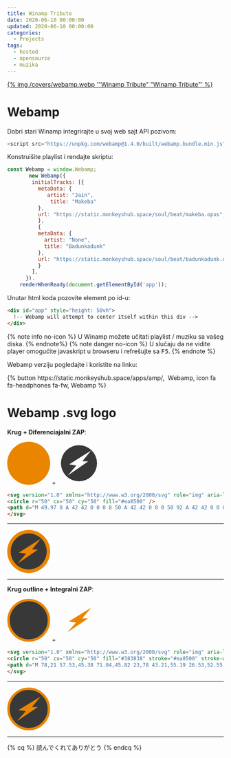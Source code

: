```yaml
---
title: Winamp Tribute
date: 2020-06-10 00:00:00
updated: 2020-06-10 00:00:00
categories:
  - Projects
tags:
  - hosted
  - opensource
  - muzika
---
```

<a href="in_memorijal_winamp_tribute" aria-label="pročitaj" title="Winamp Tribute">{% img /covers/webamp.webp '"Winamp Tribute" "Winamp Tribute"' %}</a>

<!--more-->

# Webamp

Dobri stari Winamp integrirajte u svoj web sajt API pozivom:

```js
<script src="https://unpkg.com/webamp@1.4.0/built/webamp.bundle.min.js"></script>
```

Konstruišite playlist i rendajte skriptu:

```js
const Webamp = window.Webamp;
       new Webamp({
        initialTracks: [{
          metaData: {
             artist: "Jain",
              title: "Makeba"
          },
          url: "https://static.monkeyshub.space/soul/beat/makeba.opus",
          },
          {
          metaData: {
            artist: "None",
            title: "Badunkadunk"
          },
          url: "https://static.monkeyshub.space/soul/beat/badunkadunk.opus",
          }
        ],
      }).
    renderWhenReady(document.getElementById('app'));
```

Unutar html koda pozovite element po id-u:

```html
<div id="app" style="height: 50vh">
  !-- Webamp will attempt to center itself within this div -->
</div>
```
{% note info no-icon %}
U Winamp možete učitati playlist / muziku sa vašeg diska.
{% endnote%}
{% note danger no-icon %}
U slučaju da ne vidite player omogućite javaskript u browseru i refrešujte sa <kbd>F5</kbd>.
{% endnote %}

Webamp verziju pogledajte i koristite na linku:

<div class="centar">{% button https://static.monkeyshub.space/apps/amp/, &nbsp;Webamp, icon fa fa-headphones fa-fw, Webamp %}</div>

# Webamp .svg logo

**Krug + Diferenciajalni ZAP**:

<div class="centar">
<svg version="1.0" xmlns="http://www.w3.org/2000/svg" role="img" aria-label="krug" width="100px" height="100px" viewBox="0 0 100 100">
<circle r="50" cx="50" cy="50" fill="#ea8500" />
</svg>
+
<svg version="1.0" xmlns="http://www.w3.org/2000/svg" role="img" aria-label="zapOff" width="100px" height="100px" viewBox="0 0 100 100">
<path d="M 49.97 8 A 42 42 0 0 0 8 50 A 42 42 0 0 0 50 92 A 42 42 0 0 0 92 50 A 42 42 0 0 0 50 8 A 42 42 0 0 0 49.97 8 z M 78.21 20.51 L 57.98 45.28 L 71.33 45.73 L 23.85 78.43 L 43.82 55.25 L 27.34 52.57 L 78.21 20.51 z " fill="#383838" />
</svg>
</div>

```html Webamp logo
<svg version="1.0" xmlns="http://www.w3.org/2000/svg" role="img" aria-label="webamp" width="100px" height="100px" viewBox="0 0 100 100">
<circle r="50" cx="50" cy="50" fill="#ea8500" />
<path d="M 49.97 8 A 42 42 0 0 0 8 50 A 42 42 0 0 0 50 92 A 42 42 0 0 0 92 50 A 42 42 0 0 0 50 8 A 42 42 0 0 0 49.97 8 z M 78.21 20.51 L 57.98 45.28 L 71.33 45.73 L 23.85 78.43 L 43.82 55.25 L 27.34 52.57 L 78.21 20.51 z " fill="#383838" />
</svg>
```

---

<div class="centar">
<svg version="1.0" xmlns="http://www.w3.org/2000/svg" role="img" aria-label="webamp" width="100px" height="100px" viewBox="0 0 100 100">
<circle r="50" cx="50" cy="50" fill="#ea8500" />
<path d="M 49.97 8 A 42 42 0 0 0 8 50 A 42 42 0 0 0 50 92 A 42 42 0 0 0 92 50 A 42 42 0 0 0 50 8 A 42 42 0 0 0 49.97 8 z M 78.21 20.51 L 57.98 45.28 L 71.33 45.73 L 23.85 78.43 L 43.82 55.25 L 27.34 52.57 L 78.21 20.51 z " fill="#383838" />
</div>

---

**Krug outline + Integralni ZAP**:

<div class="centar">
<svg version="1.0" xmlns="http://www.w3.org/2000/svg" role="img" aria-label="webamp" width="100px" height="100px" viewBox="0 0 100 100">
<circle r="50" cx="50" cy="50" fill="#383838" stroke="#ea8500" stroke-width="6" stroke-opacity="1" transform="translate(3,97) scale(0.94,-0.94)" />
</svg>
+
<svg version="1.0" xmlns="http://www.w3.org/2000/svg" role="img" aria-label="webamp" width="100px" height="100px" viewBox="0 0 100 100">
<path d="M 78,21 57.53,45.38 71.04,45.82 23,78 43.21,55.19 26.53,52.55 Z" fill="#ea8500" />
</svg>
</div>

```html Webamp logo v2
<svg version="1.0" xmlns="http://www.w3.org/2000/svg" role="img" aria-label="webamp" width="100px" height="100px" viewBox="0 0 100 100">
<circle r="50" cx="50" cy="50" fill="#383838" stroke="#ea8500" stroke-width="6" stroke-opacity="1" transform="translate(3,97) scale(0.94,-0.94)" />
<path d="M 78,21 57.53,45.38 71.04,45.82 23,78 43.21,55.19 26.53,52.55 Z" fill="#ea8500" />
</svg>
```

---

<div class="centar">
<svg version="1.0" xmlns="http://www.w3.org/2000/svg" role="img" aria-label="webamp" width="100px" height="100px" viewBox="0 0 100 100">
<circle r="50" cx="50" cy="50" fill="#383838" stroke="#ea8500" stroke-width="6" stroke-opacity="1" transform="translate(3,97) scale(0.94,-0.94)" />
<path d="M 78,21 57.53,45.38 71.04,45.82 23,78 43.21,55.19 26.53,52.55 Z" fill="#ea8500" />
</svg>
</div>

---

{% cq %}
読んでくれてありがとう
{% endcq %}
